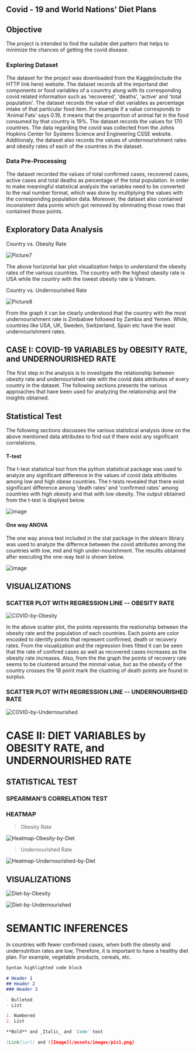 ## Covid - 19 and World Nations' Diet Plans

## Objective

The project is intended to find the suitable diet pattern that helps to minimize the chances of getting the covid disease. 

### Exploring Dataset
The dataset for the project was downloaded from the Kaggle(include the HTTP link here) website. The dataset records all the importand diet components or food variables of a counrtry along with its corresponding covid related information such as 'recovered', 'deaths', 'active' and 'total population'. The dataset records the value of diet variables as percentage intake of that particular food item. For example if a value corresponds to 'Animal Fats' says 0.19, it means that the proportion of animal fat in the food consumed by that country is 19%. The dataset records the values for 170 countries. The data regarding the covid was collected from the Johns Hopkins Center for Systems Science and Engineering CSSE website.
Additionaly, the dataset also records the values of undernourishment rates and obesity rates of each of the countries in the dataset.

### Data Pre-Processing
The dataset recorded the values of total confirmed cases, recovered cases, active cases and total deaths as percentage of the total population. In order to make meaningful statistical analysis the variables need to be converted to the real number format, which was done by multiplying the values with the corresponding population data. Moreover, the dataset also contained inconsistent data points which got removed by eliminating those rows that contained those points. 

## Exploratory Data Analysis

Country vs. Obesity Rate

![Picture7](https://user-images.githubusercontent.com/25582927/145690043-9701ccd4-ae1c-4da9-a301-e892940ea86c.png)

The above horizontal bar plot visualization helps to understand the obesity rates of the various countries. The country with the highest obesity rate is USA while the country with the lowest obesity rate is Vietnam.

Country vs. Undernourished Rate

![Picture8](https://user-images.githubusercontent.com/25582927/145690389-be1f5d54-77a2-4137-b3f9-f271bad9375a.png)

From the graph it can be clearly understood that the country with the most undernourishment rate is Zimbabwe followed by Zambia and Yemen. While, countries like USA, UK, Sweden, Switzerland, Spain etc have the least undernourishment rates. 


## CASE I: COVID-19 VARIABLES by OBESITY RATE, and UNDERNOURISHED RATE
The first step in the analysis is to investigate the relationship between obesity rate and undernourished rate with the covid data attributes of every country in the dataset. The following sections presents the various approaches that have been used for analyzing the relationship and the insights obtained.

## Statistical Test
The following sections discusses the various statistical analysis done on the above mentioned data attributes to find out if there exist any significant correlations.

#### T-test

The t-test statistical tool from the python statistical package was used to analyze any significant difference in the values of covid data attributes among low and high obese countries.
The t-tests revealed that there exist significant difference among 'death rates' and 'confirmed rates' among countries with high obesity and that with low obesity. 
The output obtained from the t-test is displyed below.

![image](https://user-images.githubusercontent.com/25582927/145691372-4ab6cd63-bd74-4be0-9fa9-ad8181994019.png)

#### One way ANOVA

The one way anova test included in the stat package in the sklearn library was used to analyze the differnce between the covid attributes among the countries with low, mid and high under-nourishment. The resullts obtained after executing the one-way test is shown below.

![image](https://user-images.githubusercontent.com/25582927/145691540-533b7d2e-3a82-4d30-873c-3f54adb432a1.png)


## VISUALIZATIONS

### SCATTER PLOT WITH REGRESSION LINE -- OBESITY RATE

![COVID-by-Obesity](https://user-images.githubusercontent.com/51665593/145691763-faeecf52-a34f-4077-8da0-6fb8128f9aaf.png)

In the above scatter plot, the points represents the reationship between the obesity rate and the population of each countries. Each points are color encoded to identify points that represent confirmed, death or recovery rates. From the visualization and the regression lines fitted it can be seen that the rate of confired cases as well as recovered cases increases as the obesity rate increases. Also, from the the graph the points of recovery rate seems to be clustered around the minmal value, but as the obesity of the country crosses the 18 point mark the clustring of death points are found in surplus.


### SCATTER PLOT WITH REGRESSION LINE -- UNDERNOURISHED RATE

![COVID-by-Undernourished](https://user-images.githubusercontent.com/51665593/145691767-ce7d5600-1caf-4bff-8476-708f14e7a71b.png)



# CASE II: DIET VARIABLES by OBESITY RATE, and UNDERNOURISHED RATE

## STATISTICAL TEST

### SPEARMAN'S CORRELATION TEST
### HEATMAP
> Obesity Rate

![Heatmap-Obesity-by-Diet](https://user-images.githubusercontent.com/51665593/145691777-643151d5-1bc7-4cd1-a9a0-49173547eaa6.png)


> Undernourished Rate


![Heatmap-Undernourished-by-Diet](https://user-images.githubusercontent.com/51665593/145691783-bc069644-7c8c-47a4-97e4-6da24c2dc396.png)


## VISUALIZATIONS

![Diet-by-Obesity](https://user-images.githubusercontent.com/51665593/145691786-472ca03e-f6bd-4428-9cf6-f855052327e9.png)

![Diet-by-Undernourished](https://user-images.githubusercontent.com/51665593/145691791-e8766bbd-cfe6-443b-88eb-ac2b59a8ca2e.png)



# SEMANTIC INFERENCES

In countries with fewer confirmed cases, when both the obesity and undernutrition rates are low, Therefore, it is important to have a healthy diet plan. For example, vegetable products, cereals, etc.  


```markdown
Syntax highlighted code block

# Header 1
## Header 2
### Header 3

- Bulleted
- List

1. Numbered
2. List

**Bold** and _Italic_ and `Code` text

[Link](url) and ![Image](/assets/images/pic1.png)
```
